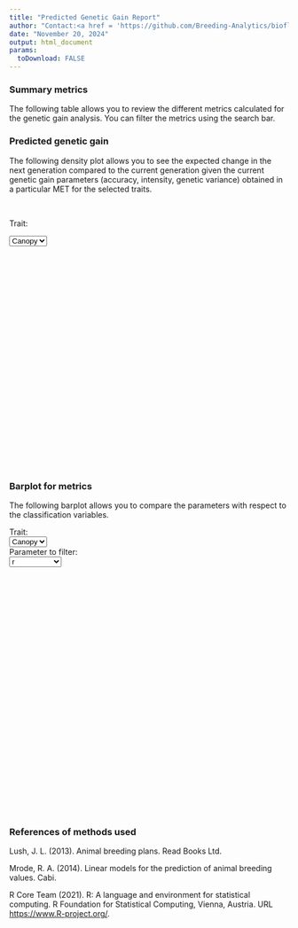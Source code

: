 ```yaml
---
title: "Predicted Genetic Gain Report"
author: "Contact:<a href = 'https://github.com/Breeding-Analytics/bioflow' target = '_blank'>Breeding Analytics Team, OneCGIAR</a> breedinganalytics@cgiar.org"
date: "November 20, 2024"  
output: html_document
params:
  toDownload: FALSE
---
```









### Summary metrics

The following table allows you to review the different metrics calculated for the genetic gain analysis. You can filter the metrics using the search bar.

<!--html_preserve--><div class="datatables html-widget html-widget-output shiny-report-size html-fill-item" id="pggApp_1-outf96c7c3ced885248" style="width:100%;height:auto;"></div><!--/html_preserve-->

### Predicted genetic gain

The following density plot allows you to see the expected change in the next generation compared to the current generation given the current genetic gain parameters (accuracy, intensity, genetic variance) obtained in a particular MET for the selected traits.

<p>&nbsp;</p>

<!--html_preserve--><div class="form-group shiny-input-container">
<label class="control-label" id="pggApp_1-traitFilterPredictions2D2-label" for="pggApp_1-traitFilterPredictions2D2">Trait:</label>
<div>
<select id="pggApp_1-traitFilterPredictions2D2" class="shiny-input-select"><option value="Canopy" selected>Canopy</option></select>
<script type="application/json" data-for="pggApp_1-traitFilterPredictions2D2" data-nonempty="">{"plugins":["selectize-plugin-a11y"]}</script>
</div>
</div><!--/html_preserve-->

<!--html_preserve--><div class="plotly html-widget html-widget-output shiny-report-size shiny-report-theme html-fill-item" id="pggApp_1-outc8f970807659be7f" style="width:100%;height:400px;"></div><!--/html_preserve-->

### Barplot for metrics 

The following barplot allows you to compare the parameters with respect to the classification variables.

<!--html_preserve--><div class="shiny-input-panel">
<div class="shiny-flow-layout">
<div>
<div class="form-group shiny-input-container">
<label class="control-label" id="pggApp_1-parameterMetricsBy-label" for="pggApp_1-parameterMetricsBy">Trait:</label>
<div>
<select id="pggApp_1-parameterMetricsBy" class="shiny-input-select"><option value="Canopy" selected>Canopy</option></select>
<script type="application/json" data-for="pggApp_1-parameterMetricsBy" data-nonempty="">{"plugins":["selectize-plugin-a11y"]}</script>
</div>
</div>
</div>
<div>
<div class="form-group shiny-input-container">
<label class="control-label" id="pggApp_1-parameterMetrics-label" for="pggApp_1-parameterMetrics">Parameter to filter:</label>
<div>
<select id="pggApp_1-parameterMetrics" class="shiny-input-select"><option value="r" selected>r</option>
<option value="r2">r2</option>
<option value="sigmaG">sigmaG</option>
<option value="meanG">meanG</option>
<option value="max.G">max.G</option>
<option value="cycleLength">cycleLength</option>
<option value="i">i</option>
<option value="R">R</option>
<option value="PGG">PGG</option>
<option value="nEnvs">nEnvs</option>
<option value="nInds">nInds</option>
<option value="nIndsSel">nIndsSel</option></select>
<script type="application/json" data-for="pggApp_1-parameterMetrics" data-nonempty="">{"plugins":["selectize-plugin-a11y"]}</script>
</div>
</div>
</div>
</div>
</div><!--/html_preserve-->
<p>&nbsp;</p>

<!--html_preserve--><div class="plotly html-widget html-widget-output shiny-report-size shiny-report-theme html-fill-item" id="pggApp_1-out97ed44332b050d2a" style="width:100%;height:400px;"></div><!--/html_preserve-->

### References of methods used

Lush, J. L. (2013). Animal breeding plans. Read Books Ltd.

Mrode, R. A. (2014). Linear models for the prediction of animal breeding values. Cabi.

R Core Team (2021). R: A language and environment for statistical computing. R Foundation for Statistical Computing, Vienna, Austria. URL https://www.R-project.org/.

<p>&nbsp;</p>


